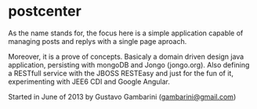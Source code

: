 postcenter
==========

  As the name stands for, the focus here is a simple application capable of managing posts and replys with a single page aproach.

  Moreover, it is a prove of concepts. Basicaly a domain driven design java application, persisting with mongoDB and Jongo (jongo.org). Also defining a RESTfull service with the JBOSS RESTEasy and just for the fun of it, experimenting with JEE6 CDI and Google Angular. 
  
Started in June of 2013 by Gustavo Gambarini (gambarini@gmail.com)
